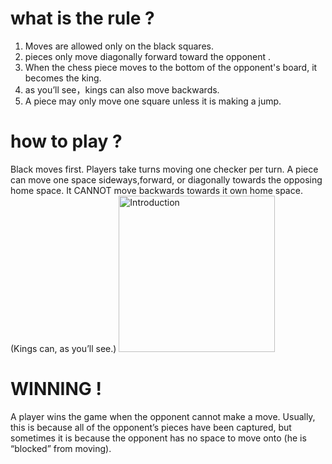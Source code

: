 # what is the rule ?
1. Moves are allowed only on the black squares.
2. pieces only move diagonally forward toward the opponent .
3. When the chess piece moves to the bottom of the opponent's board, it becomes the king.
4. as you’ll see，kings can also move backwards.
5. A piece may only move one square unless it is making a jump.
# how to play ?
Black moves first. Players take turns moving one checker per turn. A piece can move one space sideways,forward, or diagonally towards the opposing home space. It CANNOT move backwards towards it own home space. (Kings can, as you’ll see.)
<img width="250" alt="Introduction" src="https://user-images.githubusercontent.com/74135859/118620879-93750d80-b7ce-11eb-8f4e-ccb64ad2850c.png">
# WINNING !
A player wins the game when the opponent cannot make a move. Usually, this is because all of the opponent’s pieces have been captured, but sometimes it is because the opponent has no space to move onto (he is “blocked” from moving).
